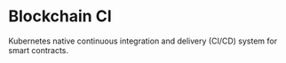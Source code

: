 # Blockchain CI

Kubernetes native continuous integration and delivery (CI/CD) system for smart contracts.

